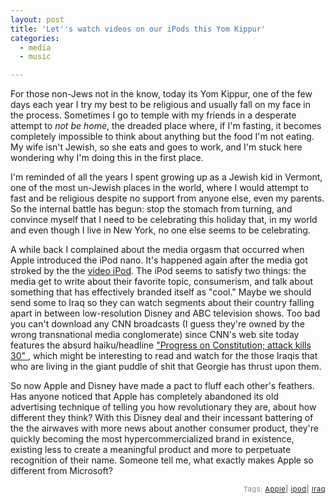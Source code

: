 ```yaml
---
layout: post
title: 'Let''s watch videos on our iPods this Yom Kippur'
categories:
  - media
  - music

---
```


For those non-Jews not in the know, today its Yom Kippur, one of the few days each year I try my best to be religious and usually fall on my face in the process.  Sometimes I go to temple with my friends in a desperate attempt to <i>not be home</i>, the dreaded place where, if I'm fasting, it becomes completely impossible to think about anything but the food I'm not eating.  My wife isn't Jewish, so she eats and goes to work, and I'm stuck here wondering why I'm doing this in the first place.  

I'm reminded of all the years I spent growing up as a Jewish kid in Vermont, one of the most un-Jewish places in the world, where I would attempt to fast and be religious despite no support from anyone else, even my parents.  So the internal battle has begun: stop the stomach from turning, and convince myself that I need to be celebrating this holiday that, in my world and even though I live in New York, no one else seems to be celebrating.  

A while back I complained about the media orgasm that occurred when Apple introduced the iPod nano.  It's happened again after the media got stroked by the the <a href="http://www.apple.com/ipod/ipod.html">video iPod</a>.  The iPod seems to satisfy two things: the media get to write about their favorite topic, consumerism, and talk about something that has effectively branded itself as "cool."  Maybe we should send some to Iraq so they can watch segments about their country falling apart in between low-resolution Disney and ABC television shows.  Too bad you can't download any CNN broadcasts (I guess they're owned by the wrong transnational media conglomerate) since CNN's web site today features the absurd haiku/headline <a href="http://www.cnn.com/2005/WORLD/meast/10/12/iraq.main/index.html">"Progress on Constitution; attack kills 30" </a>, which might be interesting to read and watch for the those Iraqis that who are living in the giant puddle of shit that Georgie has thrust upon them. 

So now Apple and Disney have made a pact to fluff each other's feathers.  Has anyone noticed that Apple has completely abandoned its old advertising technique of telling you how revolutionary they are, about how different they think?  With this Disney deal and their incessant battering of the the airwaves with more news about another consumer product, they're quickly becoming the most hypercommercialized brand in existence, existing less to create a meaningful product and more to perpetuate recognition of their name.  Someone tell me, what exactly makes Apple so different from Microsoft?

<!-- technorati tags start --><p style="text-align:right;font-size:11px;letter-spacing:.05em;color:#808979;">Tags: <a href="http://www.technorati.com/tag/Apple" rel="tag">Apple</a><strong>|</strong> <a href="http://www.technorati.com/tag/ipod" rel="tag">ipod</a><strong>|</strong> <a href="http://www.technorati.com/tag/Iraq" rel="tag">Iraq</a></p><!-- technorati tags end -->

